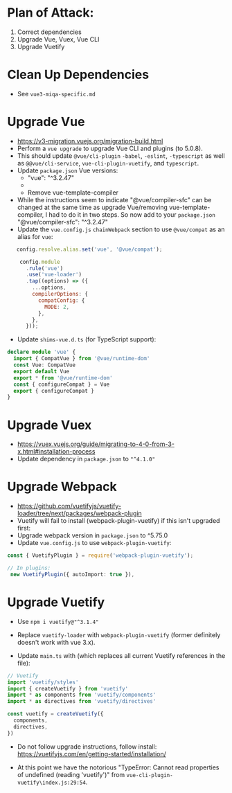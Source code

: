 # Plan of Attack:
1. Correct dependencies
2. Upgrade Vue, Vuex, Vue CLI
3. Upgrade Vuetify

# Clean Up Dependencies
- See `vue3-miqa-specific.md`

# Upgrade Vue
- https://v3-migration.vuejs.org/migration-build.html
- Perform a `vue upgrade` to upgrade Vue CLI and plugins (to 5.0.8).
- This should update `@vue/cli-plugin` `-babel`, `-eslint`, `-typescript` as well as `@@vue/cli-service`, `vue-cli-plugin-vuetify`, and `typescript`.
- Update `package.json` Vue versions:
    - "vue": "^3.2.47"
    - 
    - Remove vue-template-compiler
- While the instructions seem to indicate "@vue/compiler-sfc" can be changed at the same time as upgrade Vue/removing vue-template-compiler, I had to do it in two steps. So now add to your `package.json` "@vue/compiler-sfc": "^3.2.47"
- Update the `vue.config.js` `chainWebpack` section to use `@vue/compat` as an alias for `vue`:
```js
   config.resolve.alias.set('vue', '@vue/compat');

    config.module
      .rule('vue')
      .use('vue-loader')
      .tap((options) => ({
        ...options,
        compilerOptions: {
          compatConfig: {
            MODE: 2,
          },
        },
      }));
```
- Update `shims-vue.d.ts` (for TypeScript support):
```ts
declare module 'vue' {
  import { CompatVue } from '@vue/runtime-dom'
  const Vue: CompatVue
  export default Vue
  export * from '@vue/runtime-dom'
  const { configureCompat } = Vue
  export { configureCompat }
}
```

# Upgrade Vuex
- https://vuex.vuejs.org/guide/migrating-to-4-0-from-3-x.html#installation-process
- Update dependency in `package.json` to `"^4.1.0"`

# Upgrade Webpack
- https://github.com/vuetifyjs/vuetify-loader/tree/next/packages/webpack-plugin
- Vuetify will fail to install (webpack-plugin-vuetify) if this isn't upgraded first:
- Upgrade webpack version in `package.json` to ^5.75.0
- Update `vue.config.js` to use `webpack-plugin-vuetify`:
```ts
const { VuetifyPlugin } = require('webpack-plugin-vuetify');

// In plugins:
 new VuetifyPlugin({ autoImport: true }),
```

# Upgrade Vuetify
- Use `npm i vuetify@"^3.1.4"`
- Replace `vuetify-loader` with `webpack-plugin-vuetify` (former definitely doesn't work with vue 3.x).

- Update `main.ts` with (which replaces all current Vuetify references in the file):
```ts
// Vuetify
import 'vuetify/styles'
import { createVuetify } from 'vuetify'
import * as components from 'vuetify/components'
import * as directives from 'vuetify/directives'

const vuetify = createVuetify({
  components,
  directives,
})
```
- Do not follow upgrade instructions, follow install: https://vuetifyjs.com/en/getting-started/installation/

- At this point we have the notorious "TypeError: Cannot read properties of undefined (reading 'vuetify')" from `vue-cli-plugin-vuetify\index.js:29:54`.